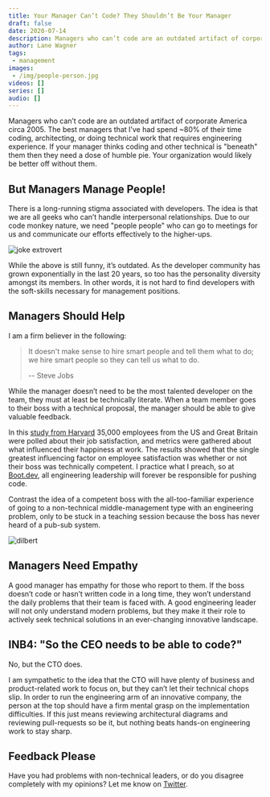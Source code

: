 ```yaml
---
title: Your Manager Can’t Code? They Shouldn’t Be Your Manager
draft: false
date: 2020-07-14
description: Managers who can’t code are an outdated artifact of corporate America circa 2005
author: Lane Wagner
tags:
 - management
images:
 - /img/people-person.jpg
videos: []
series: []
audio: []
---
```


Managers who can’t code are an outdated artifact of corporate America circa 2005. The best managers that I’ve had spend ~80% of their time coding, architecting, or doing technical work that requires engineering experience. If your manager thinks coding and other technical is "beneath" them then they need a dose of humble pie. Your organization would likely be better off without them.

## But Managers Manage People!

There is a long-running stigma associated with developers. The idea is that we are all geeks who can’t handle interpersonal relationships. Due to our code monkey nature, we need "people people" who can go to meetings for us and communicate our efforts effectively to the higher-ups.

![joke extrovert](/img/joke-extrovert.jpg)

While the above is still funny, it’s outdated. As the developer community has grown exponentially in the last 20 years, so too has the personality diversity amongst its members. In other words, it is not hard to find developers with the soft-skills necessary for management positions.

## Managers Should Help

I am a firm believer in the following:

> It doesn't make sense to hire smart people and tell them what to do; we hire smart people so they can tell us what to do.
> 
> -- Steve Jobs

While the manager doesn’t need to be the most talented developer on the team, they must at least be technically literate. When a team member goes to their boss with a technical proposal, the manager should be able to give valuable feedback.

In this [study from Harvard](https://hbr.org/2016/12/if-your-boss-could-do-your-job-youre-more-likely-to-be-happy-at-work) 35,000 employees from the US and Great Britain were polled about their job satisfaction, and metrics were gathered about what influenced their happiness at work. The results showed that the single greatest influencing factor on employee satisfaction was whether or not their boss was technically competent. I practice what I preach, so at [Boot.dev](https://boot.dev), all engineering leadership will forever be responsible for pushing code.

Contrast the idea of a competent boss with the all-too-familiar experience of going to a non-technical middle-management type with an engineering problem, only to be stuck in a teaching session because the boss has never heard of a pub-sub system.

![dilbert](/img/dilbert-joke.webp)

## Managers Need Empathy

A good manager has empathy for those who report to them. If the boss doesn’t code or hasn’t written code in a long time, they won’t understand the daily problems that their team is faced with. A good engineering leader will not only understand modern problems, but they make it their role to actively seek technical solutions in an ever-changing innovative landscape.

## INB4: "So the CEO needs to be able to code?"

No, but the CTO does.

I am sympathetic to the idea that the CTO will have plenty of business and product-related work to focus on, but they can’t let their technical chops slip. In order to run the engineering arm of an innovative company, the person at the top should have a firm mental grasp on the implementation difficulties. If this just means reviewing architectural diagrams and reviewing pull-requests so be it, but nothing beats hands-on engineering work to stay sharp.

## Feedback Please

Have you had problems with non-technical leaders, or do you disagree completely with my opinions? Let me know on [Twitter](https://twitter.com/wagslane).
